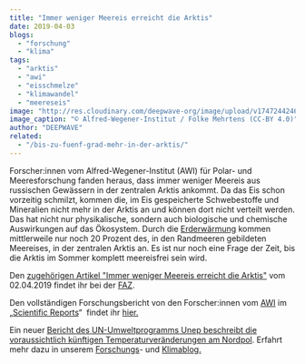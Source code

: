 ```yaml
---
title: "Immer weniger Meereis erreicht die Arktis"
date: 2019-04-03
blogs: 
  - "forschung"
  - "klima"
tags: 
  - "arktis"
  - "awi"
  - "eisschmelze"
  - "klimawandel"
  - "meereseis"
image: "http://res.cloudinary.com/deepwave-org/image/upload/v1747244246/deepwave.org/20200930_MOSAiCleg5_FolkeMehrtens_060_small.jpg"
image_caption: "© Alfred-Wegener-Institut / Folke Mehrtens (CC-BY 4.0)"
author: "DEEPWAVE"
related: 
  - "/bis-zu-fuenf-grad-mehr-in-der-arktis/"
---
```


Forscher:innen vom Alfred-Wegener-Institut (AWI) für Polar- und Meeresforschung fanden heraus, dass immer weniger Meereis aus russischen Gewässern in der zentralen Arktis ankommt. Da das Eis schon vorzeitig schmilzt, kommen die, im Eis gespeicherte Schwebestoffe und Mineralien nicht mehr in der Arktis an und können dort nicht verteilt werden. Das hat nicht nur physikalische, sondern auch biologische und chemische Auswirkungen auf das Ökosystem. Durch die [Erderwärmung](https://www.deepwave.org/die-ozeane/klimawandel/) kommen mittlerweile nur noch 20 Prozent des, in den Randmeeren gebildeten Meereises, in der zentralen Arktis an. Es ist nur noch eine Frage der Zeit, bis die Arktis im Sommer komplett meereisfrei sein wird.

Den [zugehörigen Artikel "Immer weniger Meereis erreicht die Arktis"](https://www.faz.net/aktuell/wissen/erde-klima/eine-folge-des-klimawandels-der-arktis-fehlt-der-eisnachschub-16120532.html) vom 02.04.2019 findet ihr bei der [FAZ](https://www.faz.net/aktuell/).

Den vollständigen Forschungsbericht von den Forscher:innen vom [AWI](https://www.awi.de/) im „[Scientific Reports](http://www.nature.com/srep/)“  findet ihr [hier.](https://www.nature.com/articles/s41598-019-41456-y)

Ein neuer [Bericht des UN-Umweltprogramms Unep beschreibt die voraussichtlich künftigen Temperaturveränderungen am Nordpol](https://www.deepwave.org/bis-zu-fuenf-grad-mehr-in-der-arktis/). Erfahrt mehr dazu in unserem [Forschungs](https://www.deepwave.org/blogs/forschung/)\- und [Klimablog.](https://www.deepwave.org/blogs/klima/)
